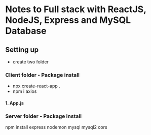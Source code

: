 # Notes to Full stack with ReactJS, NodeJS, Express and MySQL Database


##  Setting up
- create two folder

### Client folder - Package install
- npx create-react-app .
- npm i axios

#### 1. App.js


### Server folder - Package install
npm install express nodemon mysql mysql2 cors


